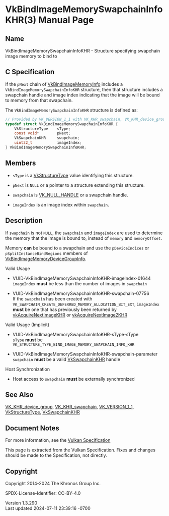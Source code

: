 # VkBindImageMemorySwapchainInfoKHR(3) Manual Page

## Name

VkBindImageMemorySwapchainInfoKHR - Structure specifying swapchain image
memory to bind to



## <a href="#_c_specification" class="anchor"></a>C Specification

If the `pNext` chain of
[VkBindImageMemoryInfo](https://registry.khronos.org/vulkan/specs/1.3-extensions/man/html/VkBindImageMemoryInfo.html) includes a
`VkBindImageMemorySwapchainInfoKHR` structure, then that structure
includes a swapchain handle and image index indicating that the image
will be bound to memory from that swapchain.

The `VkBindImageMemorySwapchainInfoKHR` structure is defined as:

``` c
// Provided by VK_VERSION_1_1 with VK_KHR_swapchain, VK_KHR_device_group with VK_KHR_swapchain
typedef struct VkBindImageMemorySwapchainInfoKHR {
    VkStructureType    sType;
    const void*        pNext;
    VkSwapchainKHR     swapchain;
    uint32_t           imageIndex;
} VkBindImageMemorySwapchainInfoKHR;
```

## <a href="#_members" class="anchor"></a>Members

- `sType` is a [VkStructureType](https://registry.khronos.org/vulkan/specs/1.3-extensions/man/html/VkStructureType.html) value identifying
  this structure.

- `pNext` is `NULL` or a pointer to a structure extending this
  structure.

- `swapchain` is [VK_NULL_HANDLE](https://registry.khronos.org/vulkan/specs/1.3-extensions/man/html/VK_NULL_HANDLE.html) or a swapchain
  handle.

- `imageIndex` is an image index within `swapchain`.

## <a href="#_description" class="anchor"></a>Description

If `swapchain` is not `NULL`, the `swapchain` and `imageIndex` are used
to determine the memory that the image is bound to, instead of `memory`
and `memoryOffset`.

Memory **can** be bound to a swapchain and use the `pDeviceIndices` or
`pSplitInstanceBindRegions` members of
[VkBindImageMemoryDeviceGroupInfo](https://registry.khronos.org/vulkan/specs/1.3-extensions/man/html/VkBindImageMemoryDeviceGroupInfo.html).

Valid Usage

- <a href="#VUID-VkBindImageMemorySwapchainInfoKHR-imageIndex-01644"
  id="VUID-VkBindImageMemorySwapchainInfoKHR-imageIndex-01644"></a>
  VUID-VkBindImageMemorySwapchainInfoKHR-imageIndex-01644  
  `imageIndex` **must** be less than the number of images in `swapchain`

- <a href="#VUID-VkBindImageMemorySwapchainInfoKHR-swapchain-07756"
  id="VUID-VkBindImageMemorySwapchainInfoKHR-swapchain-07756"></a>
  VUID-VkBindImageMemorySwapchainInfoKHR-swapchain-07756  
  If the `swapchain` has been created with
  `VK_SWAPCHAIN_CREATE_DEFERRED_MEMORY_ALLOCATION_BIT_EXT`, `imageIndex`
  **must** be one that has previously been returned by
  [vkAcquireNextImageKHR](https://registry.khronos.org/vulkan/specs/1.3-extensions/man/html/vkAcquireNextImageKHR.html) or
  [vkAcquireNextImage2KHR](https://registry.khronos.org/vulkan/specs/1.3-extensions/man/html/vkAcquireNextImage2KHR.html)

Valid Usage (Implicit)

- <a href="#VUID-VkBindImageMemorySwapchainInfoKHR-sType-sType"
  id="VUID-VkBindImageMemorySwapchainInfoKHR-sType-sType"></a>
  VUID-VkBindImageMemorySwapchainInfoKHR-sType-sType  
  `sType` **must** be
  `VK_STRUCTURE_TYPE_BIND_IMAGE_MEMORY_SWAPCHAIN_INFO_KHR`

- <a href="#VUID-VkBindImageMemorySwapchainInfoKHR-swapchain-parameter"
  id="VUID-VkBindImageMemorySwapchainInfoKHR-swapchain-parameter"></a>
  VUID-VkBindImageMemorySwapchainInfoKHR-swapchain-parameter  
  `swapchain` **must** be a valid [VkSwapchainKHR](https://registry.khronos.org/vulkan/specs/1.3-extensions/man/html/VkSwapchainKHR.html)
  handle

Host Synchronization

- Host access to `swapchain` **must** be externally synchronized

## <a href="#_see_also" class="anchor"></a>See Also

[VK_KHR_device_group](https://registry.khronos.org/vulkan/specs/1.3-extensions/man/html/VK_KHR_device_group.html),
[VK_KHR_swapchain](https://registry.khronos.org/vulkan/specs/1.3-extensions/man/html/VK_KHR_swapchain.html),
[VK_VERSION_1_1](https://registry.khronos.org/vulkan/specs/1.3-extensions/man/html/VK_VERSION_1_1.html),
[VkStructureType](https://registry.khronos.org/vulkan/specs/1.3-extensions/man/html/VkStructureType.html),
[VkSwapchainKHR](https://registry.khronos.org/vulkan/specs/1.3-extensions/man/html/VkSwapchainKHR.html)

## <a href="#_document_notes" class="anchor"></a>Document Notes

For more information, see the <a
href="https://registry.khronos.org/vulkan/specs/1.3-extensions/html/vkspec.html#VkBindImageMemorySwapchainInfoKHR"
target="_blank" rel="noopener">Vulkan Specification</a>

This page is extracted from the Vulkan Specification. Fixes and changes
should be made to the Specification, not directly.

## <a href="#_copyright" class="anchor"></a>Copyright

Copyright 2014-2024 The Khronos Group Inc.

SPDX-License-Identifier: CC-BY-4.0

Version 1.3.290  
Last updated 2024-07-11 23:39:16 -0700
